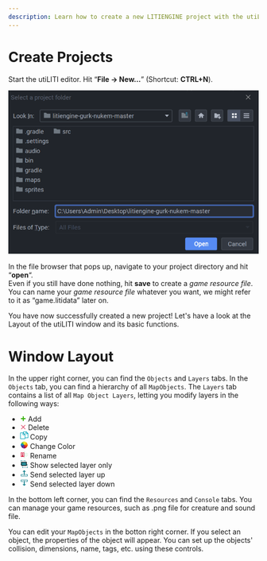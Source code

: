 ```yaml
---
description: Learn how to create a new LITIENGINE project with the utiLITI editor.
---
```


# Create Projects

Start the utiLITI editor. Hit “**File -&gt; New...**” \(Shortcut: **CTRL+N**\).

![utiliti-create-project](/getting-started/img/sdk-download_4.png)

In the file browser that pops up, navigate to your project directory and hit “**open**“.  
Even if you still have done nothing, hit **save** to create a _game resource file_.  
You can name your _game resource file_ whatever you want, we might refer to it as “game.litidata” later on.

You have now successfully created a new project! Let's have a look at the Layout of the utiLITI window and its basic functions.

# Window Layout

In the upper right corner, you can find the `Objects` and `Layers` tabs. In the `Objects` tab, you can find a hierarchy of all `MapObjects`. The `Layers` tab contains a list of all `Map Object Layers`, letting you modify layers in the following ways:
* ![Add](/images/utiliti-icons/add.png) Add
* ![Delete](/images/utiliti-icons/delete.png) Delete
* ![Copy](/images/utiliti-icons/copy.png) Copy
* ![Change Color](/images/utiliti-icons/color.png) Change Color
* ![Rename](/images/utiliti-icons/rename.png) Rename
* ![Show selected layer only](/images/utiliti-icons/hideother.png) Show selected layer only
* ![Send selected layer up](/images/utiliti-icons/lift.png) Send selected layer up
* ![Send selected layer down](/images/utiliti-icons/lower.png) Send selected layer down

In the bottom left corner, you can find the `Resources` and `Console` tabs. You can manage your game resources, such as .png file for creature and sound file. 

You can edit your `MapObjects` in the botton right corner. If you select an object, the properties of the object will appear. You can set up the objects' collision, dimensions, name, tags, etc. using these controls.

